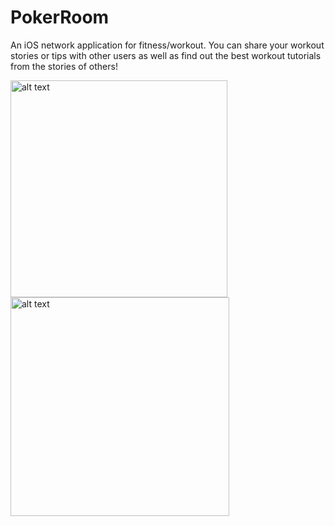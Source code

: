 # PokerRoom
An iOS network application for fitness/workout. You can share your workout stories or tips with other users as well as find out the best workout tutorials from the stories of others!


<img src="https://github.com/arieeel1110/PokerRoom/blob/master/image/P1.png?raw=true" alt="alt text" width="347">         <img src="https://github.com/arieeel1110/PokerRoom/blob/master/image/P2.png?raw=true" alt="alt text" width="350">





